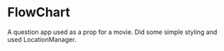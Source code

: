 # FlowChart
A question app used as a prop for a movie. Did some simple styling and used LocationManager.
